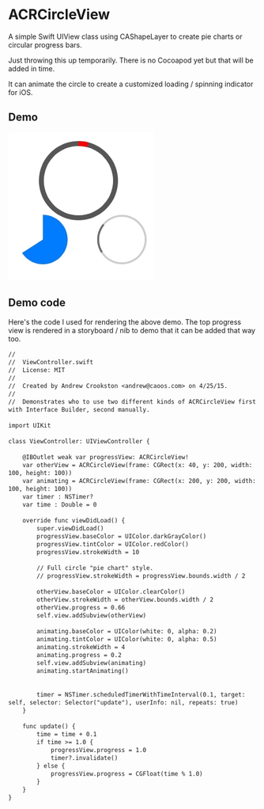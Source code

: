 # ACRCircleView

A simple Swift UIView class using CAShapeLayer to create pie charts or circular progress bars.

Just throwing this up temporarily. There is no Cocoapod yet but that will be added in time.

It can animate the circle to create a customized loading / spinning indicator for iOS.

## Demo

![](https://github.com/acrookston/ACRCircleView/blob/master/demo.gif)

## Demo code

Here's the code I used for rendering the above demo. The top progress view is rendered in a storyboard / nib to demo that it can be added that way too.

```
//
//  ViewController.swift
//  License: MIT
//
//  Created by Andrew Crookston <andrew@caoos.com> on 4/25/15.
//
//  Demonstrates who to use two different kinds of ACRCircleView first with Interface Builder, second manually.

import UIKit

class ViewController: UIViewController {

    @IBOutlet weak var progressView: ACRCircleView!
    var otherView = ACRCircleView(frame: CGRect(x: 40, y: 200, width: 100, height: 100))
    var animating = ACRCircleView(frame: CGRect(x: 200, y: 200, width: 100, height: 100))
    var timer : NSTimer?
    var time : Double = 0

    override func viewDidLoad() {
        super.viewDidLoad()
        progressView.baseColor = UIColor.darkGrayColor()
        progressView.tintColor = UIColor.redColor()
        progressView.strokeWidth = 10

        // Full circle "pie chart" style.
        // progressView.strokeWidth = progressView.bounds.width / 2

        otherView.baseColor = UIColor.clearColor()
        otherView.strokeWidth = otherView.bounds.width / 2
        otherView.progress = 0.66
        self.view.addSubview(otherView)

        animating.baseColor = UIColor(white: 0, alpha: 0.2)
        animating.tintColor = UIColor(white: 0, alpha: 0.5)
        animating.strokeWidth = 4
        animating.progress = 0.2
        self.view.addSubview(animating)
        animating.startAnimating()


        timer = NSTimer.scheduledTimerWithTimeInterval(0.1, target: self, selector: Selector("update"), userInfo: nil, repeats: true)
    }

    func update() {
        time = time + 0.1
        if time >= 1.0 {
            progressView.progress = 1.0
            timer?.invalidate()
        } else {
            progressView.progress = CGFloat(time % 1.0)
        }
    }
}

```